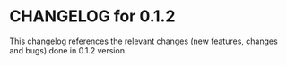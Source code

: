 # CHANGELOG for 0.1.2

This changelog references the relevant changes (new features, changes and bugs) done in 0.1.2 version.




